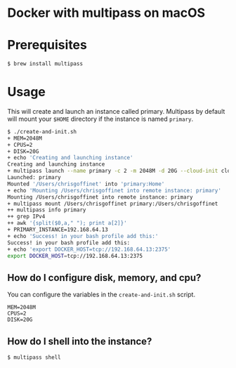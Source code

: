 # Docker with multipass on macOS

# Prerequisites

```bash
$ brew install multipass
```

# Usage

This will create and launch an instance called primary. Multipass by default will mount your `$HOME` directory if the instance is named `primary`.

```bash
$ ./create-and-init.sh
+ MEM=2048M
+ CPUS=2
+ DISK=20G
+ echo 'Creating and launching instance'
Creating and launching instance
+ multipass launch --name primary -c 2 -m 2048M -d 20G --cloud-init cloud-init.yml
Launched: primary
Mounted '/Users/chrisgoffinet' into 'primary:Home'
+ echo 'Mounting /Users/chrisgoffinet into remote instance: primary'
Mounting /Users/chrisgoffinet into remote instance: primary
+ multipass mount /Users/chrisgoffinet primary:/Users/chrisgoffinet
++ multipass info primary
++ grep IPv4
++ awk '{split($0,a," "); print a[2]}'
+ PRIMARY_INSTANCE=192.168.64.13
+ echo 'Success! in your bash profile add this:'
Success! in your bash profile add this:
+ echo 'export DOCKER_HOST=tcp://192.168.64.13:2375'
export DOCKER_HOST=tcp://192.168.64.13:2375
```

## How do I configure disk, memory, and cpu?

You can configure the variables in the `create-and-init.sh` script.

```
MEM=2048M
CPUS=2
DISK=20G
```

## How do I shell into the instance?

```bash
$ multipass shell
```
